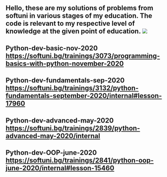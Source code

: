 Hello, these are my solutions of problems from softuni in various stages of my education. The code is relevant to my respective level of knowledge at the given point of education.
![](https://spisanie8.bg/uf/articles/6275/item_istock667315292.jpg)
----
Python-dev-basic-nov-2020
https://softuni.bg/trainings/3073/programming-basics-with-python-november-2020
----
Python-dev-fundamentals-sep-2020
https://softuni.bg/trainings/3132/python-fundamentals-september-2020/internal#lesson-17960
----
Python-dev-advanced-may-2020
https://softuni.bg/trainings/2839/python-advanced-may-2020/internal
----
Python-dev-OOP-june-2020
https://softuni.bg/trainings/2841/python-oop-june-2020/internal#lesson-15460
----
